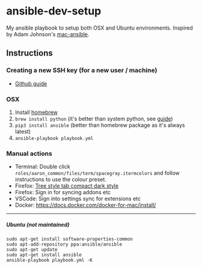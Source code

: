 # ansible-dev-setup

My ansible playbook to setup both OSX and Ubuntu environments.
Inspired by Adam Johnson's [mac-ansible](https://github.com/adamchainz/mac-ansible).


## Instructions

### Creating a new SSH key (for a new user / machine)

- [Github guide](https://docs.github.com/en/authentication/connecting-to-github-with-ssh/generating-a-new-ssh-key-and-adding-it-to-the-ssh-agent)

### OSX

1. Install [homebrew](https://brew.sh)
2. `brew install python` (it's better than system python, see [guide](https://github.com/Homebrew/homebrew/blob/master/share/doc/homebrew/Homebrew-and-Python.md))
3. `pip3 install ansible` (better than homebrew package as it's always latest)
4. `ansible-playbook playbook.yml`

### Manual actions

- Terminal: Double click `roles/aaron_common/files/term/spacegray.itermcolors` and follow instructions to use the colour preset.
- Firefox: [Tree style tab compact dark style](https://github.com/doublejim/tree-style-tab-compact-dark-style)
- Firefox: Sign in for syncing addons etc
- VSCode: Sign into settings sync for extensions etc
- Docker: https://docs.docker.com/docker-for-mac/install/

---

##### Ubuntu (not maintained)

```
sudo apt-get install software-properties-common
sudo apt-add-repository ppa:ansible/ansible
sudo apt-get update
sudo apt-get install ansible
ansible-playbook playbook.yml -K
```
